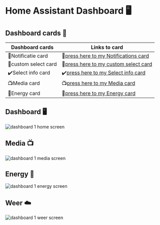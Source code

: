 # Home Assistant Dashboard 🖥️

## Dashboard cards :hammer: 
Dashboard cards | Links to card
--------------  | -------------
📓Notificatie card| 📓[press here to my Notifications card](https://github.com/jrspowers/Homeassistant-config/blob/master/dashboards/dashboard1/notifications_card/notifications_card.yaml)
🔨custom select card | 🔨[press here to my custom select card](https://github.com/jrspowers/Homeassistant-config/blob/master/dashboards/dashboard1/custom_select_card/custom_select_card.yaml)
✔️Select info card | ✔️[press here to my Select info card](https://github.com/jrspowers/Homeassistant-config/blob/master/dashboards/dashboard1/select_info_card/select_info_card.yaml)
📺Media card | 📺[press here to my Media card](https://github.com/jrspowers/Homeassistant-config/blob/master/dashboards/dashboard1/media_card/media_card.yaml)
🔌Energy card | 🔌[press here to my Energy card](https://github.com/jrspowers/Homeassistant-config/blob/master/dashboards/dashboard1/energy_card/energy_card.yaml)

## Dashboard 🖥️
![dashboard 1 home screen](https://user-images.githubusercontent.com/60328474/117547820-f8dc3800-b031-11eb-8006-fe6416ee9aed.png)
## Media 📺
![dashboard 1 media screen](https://user-images.githubusercontent.com/60328474/117547832-0d203500-b032-11eb-8c0b-225c830c4408.png)
## Energy 🔌
![dashboard 1 energy screen](https://user-images.githubusercontent.com/60328474/117547843-17423380-b032-11eb-808e-c718b041573f.png)
## Weer ☁️
![dashboard 1 weer screen](https://user-images.githubusercontent.com/60328474/117547848-1d381480-b032-11eb-89c2-33e3909a9618.png)

